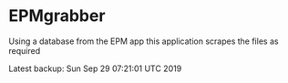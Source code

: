 # EPMgrabber
Using a database from the EPM app this application scrapes the files as required


Latest backup: Sun Sep 29 07:21:01 UTC 2019
